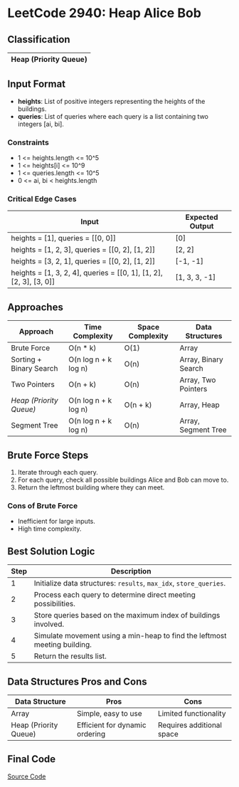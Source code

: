 # LeetCode 2940: Heap Alice Bob

## Classification
| Heap (Priority Queue) |
|-----------------------|

## Input Format
- **heights**: List of positive integers representing the heights of the buildings.
- **queries**: List of queries where each query is a list containing two integers [ai, bi].

### Constraints
- 1 <= heights.length <= 10^5
- 1 <= heights[i] <= 10^9
- 1 <= queries.length <= 10^5
- 0 <= ai, bi < heights.length

### Critical Edge Cases
| Input | Expected Output |
|-------|-----------------|
| heights = [1], queries = [[0, 0]] | [0] |
| heights = [1, 2, 3], queries = [[0, 2], [1, 2]] | [2, 2] |
| heights = [3, 2, 1], queries = [[0, 2], [1, 2]] | [-1, -1] |
| heights = [1, 3, 2, 4], queries = [[0, 1], [1, 2], [2, 3], [3, 0]] | [1, 3, 3, -1] |

## Approaches
| Approach | Time Complexity | Space Complexity | Data Structures |
|----------|-----------------|------------------|-----------------|
| Brute Force | O(n * k) | O(1) | Array |
| Sorting + Binary Search | O(n log n + k log n) | O(n) | Array, Binary Search |
| Two Pointers | O(n + k) | O(n) | Array, Two Pointers |
| *Heap (Priority Queue)* | O(n log n + k log n) | O(n + k) | Array, Heap |
| Segment Tree | O(n log n + k log n) | O(n) | Array, Segment Tree |

## Brute Force Steps
1. Iterate through each query.
2. For each query, check all possible buildings Alice and Bob can move to.
3. Return the leftmost building where they can meet.

### Cons of Brute Force
- Inefficient for large inputs.
- High time complexity.

## Best Solution Logic
| Step | Description |
|------|-------------|
| 1 | Initialize data structures: `results`, `max_idx`, `store_queries`. |
| 2 | Process each query to determine direct meeting possibilities. |
| 3 | Store queries based on the maximum index of buildings involved. |
| 4 | Simulate movement using a min-heap to find the leftmost meeting building. |
| 5 | Return the results list. |

## Data Structures Pros and Cons
| Data Structure | Pros | Cons |
|----------------|------|------|
| Array | Simple, easy to use | Limited functionality |
| Heap (Priority Queue) | Efficient for dynamic ordering | Requires additional space |

## Final Code
[Source Code](./LeetCode2940-HeapAliceBob.py)
